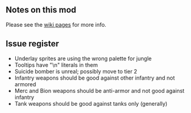 ## Notes on this mod

Please see the [wiki pages](https://github.com/drogoganor/OpenDR/wiki) for more info.

## Issue register

- Underlay sprites are using the wrong palette for jungle
- Tooltips have "\n" literals in them
- Suicide bomber is unreal; possibly move to tier 2
- Infantry weapons should be good against other infantry and not armored
- Merc and Bion weapons should be anti-armor and not good against infantry
- Tank weapons should be good against tanks only (generally)